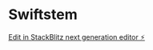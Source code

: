 # Swiftstem

[Edit in StackBlitz next generation editor ⚡️](https://stackblitz.com/~/github.com/profmitchell/Swiftstem)